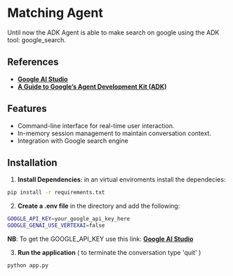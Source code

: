 # Matching Agent
Until now the ADK Agent is able to make search on google using the ADK tool: google_search.

## References
- **[Google AI Studio](https://google.github.io/adk-docs/)**
- **[A Guide to Google’s Agent Development Kit (ADK)](https://ai.plainenglish.io/building-intelligent-agents-made-easy-a-guide-to-googles-agent-development-kit-adk-f583425bde8d)**


## Features
- Command-line interface for real-time user interaction.
- In-memory session management to maintain conversation context.
- Integration with Google search engine


## Installation
1. **Install Dependencies**: in an virtual enviroments install the dependecies: 
```bash 
pip install -r requirements.txt
```

2. **Create a .env file** in the directory and add the following:
```bash 
GOOGLE_API_KEY=your_google_api_key_here
GOOGLE_GENAI_USE_VERTEXAI=false 
```
**NB**: To get the GOOGLE_API_KEY use this link: **[Google AI Studio](https://aistudio.google.com/apikey)**

3. **Run the application** ( to terminate the conversation type 'quit' )
```bash 
python app.py
```
